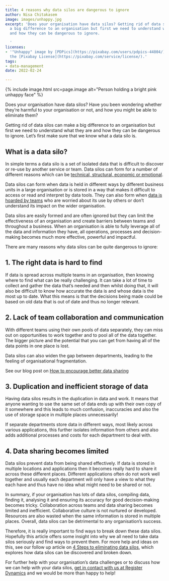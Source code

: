 ```yaml
---
title: 4 reasons why data silos are dangerous to ignore
author: Nisa Chitakasem
image: images/unhappy.jpg
excerpt: 'Does your organisation have data silos? Getting rid of data silos can make
  a big difference to an organisation but first we need to understand what they are
  and how they can be dangerous to ignore.

  '
licenses:
- '"Unhappy" image by [PDPics](https://pixabay.com/users/pdpics-44804/) used under
  the [Pixabay License](https://pixabay.com/service/license/).'
tags:
- data-management
date: 2022-02-24

---
```

{% include image.html src=page.image alt="Person holding a bright pink unhappy face" %}

Does your organisation have data silos? Have you been wondering whether they’re harmful to your organisation or not, and how you might be able to eliminate them?

Getting rid of data silos can make a big difference to an organisation but first we need to understand what they are and how they can be dangerous to ignore. Let’s first make sure that we know what a data silo is.

## What is a data silo?

In simple terms a data silo is a set of isolated data that is difficult to discover or re-use by another service or team. Data silos can form for a number of different reasons which can be [technical, structural, economic or emotional](https://www.register-dynamics.co.uk/blog/the-four-pillars-of-modern-data-architecture).

Data silos can form when data is held in different ways by different business units in a large organisation or is stored in a way that makes it difficult to access or read and interpret by data tools. They can also form when [data is hoarded by teams](https://theodi.org/about-the-odi/our-vision-and-manifesto/our-theory-of-change/) who are worried about its use by others or don’t understand its impact on the wider organisation.

Data silos are easily formed and are often ignored but they can limit the effectiveness of an organisation and create barriers between teams and throughout a business. When an organisation is able to fully leverage all of the data and information they have, all operations, processes and decision-making becomes much more effective, powerful and impactful.

There are many reasons why data silos can be quite dangerous to ignore:

## 1. The right data is hard to find

If data is spread across multiple teams in an organisation, then knowing where to find what can be really challenging. It can take a lot of time to collect and gather the data that’s needed and then whilst doing that, it will also be difficult to know how accurate the data is and whose data is the most up to date.  What this means is that the decisions being made could be based on old data that is out of date and thus no longer relevant.

## 2. Lack of team collaboration and communication

With different teams using their own pools of data separately, they can miss out on opportunities to work together and to pool all of the data together. The bigger picture and the potential that you can get from having all of the data points in one place is lost.

Data silos can also widen the gap between departments, leading to the feeling of organisational fragmentation. 

See our blog post on [How to encourage better data sharing](https://www.register-dynamics.co.uk/blog/3-ways-to-encourage-better-data-sharing)

## 3. Duplication and inefficient storage of data

Having data silos results in the duplication in data and work.  It means that anyone wanting to use the same set of data ends up with their own copy of it somewhere and this leads to much confusion, inaccuracies and also the use of storage space in multiple places unnecessarily!

If separate departments store data in different ways, most likely across various applications, this further isolates information from others and also adds additional processes and costs for each department to deal with.

## 4. Data sharing becomes limited

Data silos prevent data from being shared effectively. If data is stored in multiple locations and applications then it becomes really hard to share it across these different places.  Different applications often do not work well together and usually each department will only have a view to what they each have and thus have no idea what might need to be shared or not.

In summary, if your organisation has lots of data silos, compiling data, finding it, analysing it and ensuring its accuracy for good decision-making becomes tricky.  Collaboration across teams and data sharing becomes limited and inefficient. Collaborative culture is not nurtured or developed. Resources are also wasted when the same information is stored in multiple places. Overall, data silos can be detrimental to any organisation’s success.

Therefore, it is really important to find ways to break down these data silos. Hopefully this article offers some insight into why we all need to take data silos seriously and find ways to prevent them. For more help and ideas on this, see our follow up article on [4 Steps to eliminating data silos](https://www.register-dynamics.co.uk/blog/4-steps-to-eliminating-data-silos), which explores how data silos can be discovered and broken down.

For further help with your organisation’s data challenges or to discuss how we can help with your data silos, [get in contact with us at Register Dynamics](mailto:hello@register-dynamics.co.uk) and we would be more than happy to help!